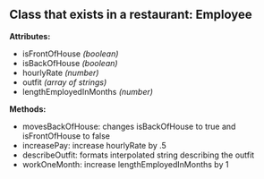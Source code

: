 ## Class that exists in a restaurant: Employee

**Attributes:**
  * isFrontOfHouse _(boolean)_
  * isBackOfHouse _(boolean)_
  * hourlyRate _(number)_
  * outfit _(array of strings)_
  * lengthEmployedInMonths _(number)_

**Methods:**
  * movesBackOfHouse: changes isBackOfHouse to true and isFrontOfHouse to false
  * increasePay: increase hourlyRate by .5
  * describeOutfit: formats interpolated string describing the outfit
  * workOneMonth: increase lengthEmployedInMonths by 1
